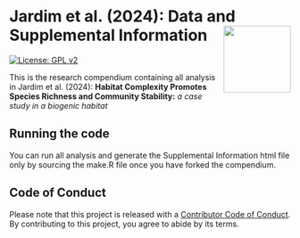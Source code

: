 
<!-- README.md is generated from README.Rmd. Please edit that file -->

# Jardim et al. (2024): Data and Supplemental Information <img src="man/figures/package-sticker.png" align="right" style="float:right; height:120px;"/>

<!-- badges: start -->

[![License: GPL
v2](https://img.shields.io/badge/License-GPL%20v2-blue.svg)](https://www.gnu.org/licenses/old-licenses/gpl-2.0.en.html)

<!-- badges: end -->

This is the research compendium containing all analysis in Jardim et
al. (2024): **Habitat Complexity Promotes Species Richness and Community
Stability:** *a case study in a biogenic habitat*

## Running the code

You can run all analysis and generate the Supplemental Information html
file only by sourcing the make.R file once you have forked the
compendium.

## Code of Conduct

Please note that this project is released with a [Contributor Code of
Conduct](https://contributor-covenant.org/version/2/0/CODE_OF_CONDUCT.html).
By contributing to this project, you agree to abide by its terms.
